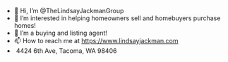 - 👋 Hi, I’m @TheLindsayJackmanGroup
- 👀 I’m interested in helping homeowners sell and homebuyers purchase homes!
- 🌱 I’m a buying and listing agent!
- 📫 How to reach me at https://www.lindsayjackman.com
-  4424 6th Ave, Tacoma, WA 98406

<!---
TheLindsayJackmanGroup/TheLindsayJackmanGroup is a ✨ special ✨ repository because its `README.md` (this file) appears on your GitHub profile.
You can click the Preview link to take a look at your changes.
--->
